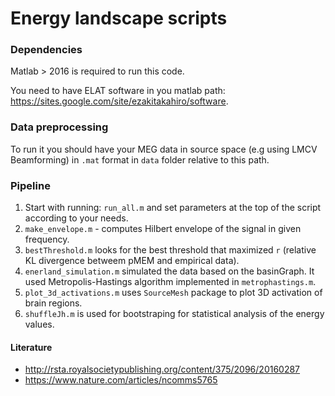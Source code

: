 # Energy landscape scripts

### Dependencies

Matlab > 2016 is required to run this code.

You need to have ELAT software in you matlab path: https://sites.google.com/site/ezakitakahiro/software.

### Data preprocessing
To run it you should have your MEG data in source space (e.g using LMCV Beamforming) in `.mat` format in `data` folder relative to this path.

### Pipeline

1. Start with running: `run_all.m` and set parameters at the top of the script according to your needs.
2. `make_envelope.m` - computes Hilbert envelope of the signal in given frequency.
3. `bestThreshold.m` looks for the best threshold that maximized `r` (relative KL divergence betweem pMEM and empirical data).
4. `enerland_simulation.m` simulated the data based on the basinGraph. It used Metropolis-Hastings algorithm implemented in `metrophastings.m`.
5. `plot_3d_activations.m` uses `SourceMesh` package to plot 3D activation of brain regions.
6. `shuffleJh.m` is used for bootstraping for statistical analysis of the energy values.

#### Literature

- http://rsta.royalsocietypublishing.org/content/375/2096/20160287
- https://www.nature.com/articles/ncomms5765
